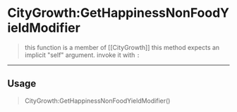# CityGrowth:GetHappinessNonFoodYieldModifier
> this function is a member of [[CityGrowth]]
> this method expects an implicit "self" argument. invoke it with `:`
-----
## Usage
> CityGrowth:GetHappinessNonFoodYieldModifier()
